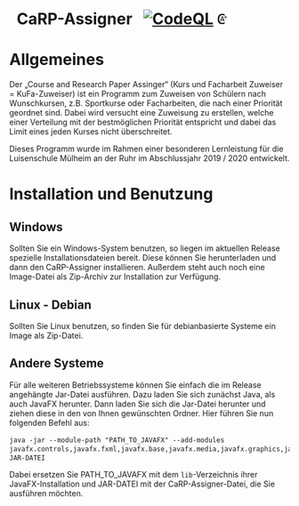 # &nbsp; CaRP-Assigner &nbsp; [![CodeQL](https://github.com/juhu1705/CaRP/actions/workflows/codeql-analysis.yml/badge.svg)](https://github.com/juhu1705/CaRP/actions/workflows/codeql-analysis.yml) <img src="https://raw.githubusercontent.com/juhu1705/CaRP/master/src/main/resources/assets/textures/logo/CaRP.png" alt="drawing" width="20"/>

# Allgemeines

Der „Course and Research Paper Assinger“ (Kurs und Facharbeit Zuweiser = KuFa-Zuweiser) ist ein Programm zum Zuweisen von Schülern nach Wunschkursen, z.B. Sportkurse oder Facharbeiten, die nach einer Priorität geordnet sind. Dabei wird versucht eine Zuweisung zu erstellen, welche einer Verteilung mit der bestmöglichen Priorität entspricht und dabei das Limit eines jeden Kurses nicht überschreitet.

Dieses Programm wurde im Rahmen einer besonderen Lernleistung für die Luisenschule Mülheim an der Ruhr im Abschlussjahr 2019 / 2020 entwickelt.

# Installation und Benutzung

## Windows

Sollten Sie ein Windows-System benutzen, so liegen im aktuellen Release spezielle Installationsdateien bereit. Diese können Sie herunterladen und dann den CaRP-Assigner installieren. Außerdem steht auch noch eine Image-Datei als Zip-Archiv zur Installation zur Verfügung.

## Linux - Debian

Sollten Sie Linux benutzen, so finden Sie für debianbasierte Systeme ein Image als Zip-Datei.

## Andere Systeme

Für alle weiteren Betriebssysteme können Sie einfach die im Release angehängte Jar-Datei ausführen. Dazu laden Sie sich zunächst Java, als auch JavaFX herunter. Dann laden Sie sich die Jar-Datei herunter und ziehen diese in den von Ihnen gewünschten Ordner. Hier führen Sie nun folgenden Befehl aus:

```
java -jar --module-path "PATH_TO_JAVAFX" --add-modules javafx.controls,javafx.fxml,javafx.base,javafx.media,javafx.graphics,javafx.swing JAR-DATEI
```

Dabei ersetzen Sie PATH_TO_JAVAFX mit dem `lib`-Verzeichnis ihrer JavaFX-Installation und JAR-DATEI mit der CaRP-Assigner-Datei, die Sie ausführen möchten.
